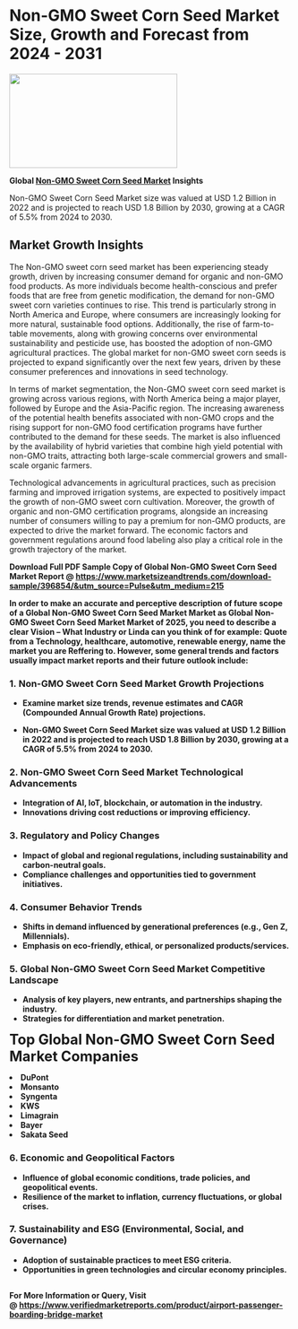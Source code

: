 <H1>Non-GMO Sweet Corn Seed Market Size, Growth and Forecast from 2024 - 2031</H1><img class="aligncenter size-medium wp-image-584254" src="https://thirdeyenews.in/wp-content/uploads/2024/09/Global-Market-Research-300x168.jpeg" alt="" width="300" height="168" /><p><strong>Global&nbsp;<a href="https://www.marketsizeandtrends.com/download-sample/396854/&amp;utm_source=Pulse&amp;utm_medium=215">Non-GMO Sweet Corn Seed Market</a> Insights</strong></p><p>Non-GMO Sweet Corn Seed Market size was valued at USD 1.2 Billion in 2022 and is projected to reach USD 1.8 Billion by 2030, growing at a CAGR of 5.5% from 2024 to 2030.</p><p><h2>Market Growth Insights</h2> <p>The Non-GMO sweet corn seed market has been experiencing steady growth, driven by increasing consumer demand for organic and non-GMO food products. As more individuals become health-conscious and prefer foods that are free from genetic modification, the demand for non-GMO sweet corn varieties continues to rise. This trend is particularly strong in North America and Europe, where consumers are increasingly looking for more natural, sustainable food options. Additionally, the rise of farm-to-table movements, along with growing concerns over environmental sustainability and pesticide use, has boosted the adoption of non-GMO agricultural practices. The global market for non-GMO sweet corn seeds is projected to expand significantly over the next few years, driven by these consumer preferences and innovations in seed technology.</p> <p><strong></strong></p> <p>In terms of market segmentation, the Non-GMO sweet corn seed market is growing across various regions, with North America being a major player, followed by Europe and the Asia-Pacific region. The increasing awareness of the potential health benefits associated with non-GMO crops and the rising support for non-GMO food certification programs have further contributed to the demand for these seeds. The market is also influenced by the availability of hybrid varieties that combine high yield potential with non-GMO traits, attracting both large-scale commercial growers and small-scale organic farmers.</p> <p>Technological advancements in agricultural practices, such as precision farming and improved irrigation systems, are expected to positively impact the growth of non-GMO sweet corn cultivation. Moreover, the growth of organic and non-GMO certification programs, alongside an increasing number of consumers willing to pay a premium for non-GMO products, are expected to drive the market forward. The economic factors and government regulations around food labeling also play a critical role in the growth trajectory of the market.</p> <p><strong></p><p><span class=""><strong>Download Full PDF Sample Copy of Global Non-GMO Sweet Corn Seed Market Report</strong> @ <a href="https://www.marketsizeandtrends.com/download-sample/396854/&amp;utm_source=Pulse&amp;utm_medium=215" target="_blank">https://www.marketsizeandtrends.com/download-sample/396854/&amp;utm_source=Pulse&amp;utm_medium=215</a></span></p><p>In order to make an accurate and perceptive description of future scope of a Global&nbsp;Non-GMO Sweet Corn Seed Market Market as Global&nbsp;Non-GMO Sweet Corn Seed Market Market of 2025, you need to describe a clear Vision &ndash; What Industry or Linda can you think of for example: Quote from a Technology, healthcare, automotive, renewable energy, name the market you are Reffering to. However, some general trends and factors usually impact market reports and their future outlook include:</p><h3>1.&nbsp;<strong>Non-GMO Sweet Corn Seed Market Growth Projections</strong></h3><ul><li>Examine market size trends, revenue estimates and CAGR (Compounded Annual Growth Rate) projections.</li><li><p>Non-GMO Sweet Corn Seed Market size was valued at USD 1.2 Billion in 2022 and is projected to reach USD 1.8 Billion by 2030, growing at a CAGR of 5.5% from 2024 to 2030.</p></li></ul><h3>2.&nbsp;<strong>Non-GMO Sweet Corn Seed Market Technological Advancements</strong></h3><ul><li>Integration of AI, IoT, blockchain, or automation in the industry.</li><li>Innovations driving cost reductions or improving efficiency.</li></ul><h3>3.&nbsp;<strong>Regulatory and Policy Changes</strong></h3><ul><li>Impact of global and regional regulations, including sustainability and carbon-neutral goals.</li><li>Compliance challenges and opportunities tied to government initiatives.</li></ul><h3>4.&nbsp;<strong>Consumer Behavior Trends</strong></h3><ul><li>Shifts in demand influenced by generational preferences (e.g., Gen Z, Millennials).</li><li>Emphasis on eco-friendly, ethical, or personalized products/services.</li></ul><h3>5.&nbsp;<strong>Global Non-GMO Sweet Corn Seed Market Competitive Landscape</strong></h3><ul><li>Analysis of key players, new entrants, and partnerships shaping the industry.</li><li>Strategies for differentiation and market penetration.</li></ul><p data-pm-slice="1 1 []"><span style="color: inherit; font-family: inherit; font-size: 25px;">Top Global Non-GMO Sweet Corn Seed Market Companies</span></p><div class="" data-test-id=""><p><li>DuPont</li><li> Monsanto</li><li> Syngenta</li><li> KWS</li><li> Limagrain</li><li> Bayer</li><li> Sakata Seed</li></p></div><h3>6.&nbsp;<strong>Economic and Geopolitical Factors</strong></h3><ul><li>Influence of global economic conditions, trade policies, and geopolitical events.</li><li>Resilience of the market to inflation, currency fluctuations, or global crises.</li></ul><h3>7.&nbsp;<strong>Sustainability and ESG (Environmental, Social, and Governance)</strong></h3><ul><li>Adoption of sustainable practices to meet ESG criteria.</li><li>Opportunities in green technologies and circular economy principles.</li></ul><h2><strong style="font-size: 14px;">For More Information or Query, Visit @&nbsp;</strong><a style="background-color: #ffffff; font-size: 14px;" href="https://www.marketsizeandtrends.com/report/non-gmo-sweet-corn-seed-market/" target="_blank">https://www.verifiedmarketreports.com/product/airport-passenger-boarding-bridge-market</a></h2>
